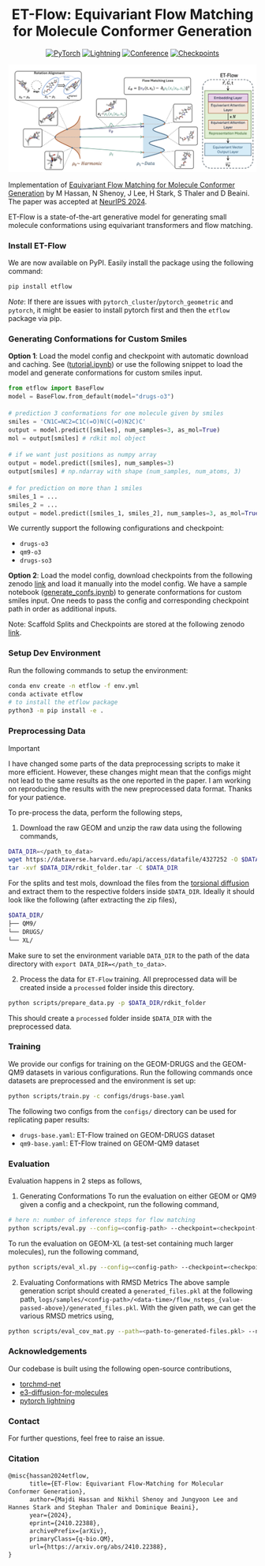 <div align="center">

# ET-Flow: Equivariant Flow Matching for Molecule Conformer Generation
<a href="https://pytorch.org/get-started/locally/"><img alt="PyTorch" src="https://img.shields.io/badge/PyTorch-ee4c2c?logo=pytorch&logoColor=white"></a>
<a href="https://pytorchlightning.ai/"><img alt="Lightning" src="https://img.shields.io/badge/-Lightning-792ee5?logo=pytorchlightning&logoColor=white"></a>
[![Conference](http://img.shields.io/badge/NeurIPS-2024-4b44ce.svg)](https://neurips.cc/virtual/2024/poster/94522)
[![Checkpoints]( https://img.shields.io/badge/Checkpoints-6AA84F)](https://zenodo.org/records/14226681)

<img src="./img/etflow.png" width="600">
</div>

Implementation of [Equivariant Flow Matching for Molecule Conformer Generation](https://arxiv.org/abs/2410.22388) by M Hassan, N Shenoy, J Lee, H Stark, S Thaler and D Beaini. The paper was accepted at [NeurIPS 2024](https://neurips.cc/virtual/2024/poster/94522).

ET-Flow is a state-of-the-art generative model for generating small molecule conformations using equivariant transformers and flow matching.

### Install ET-Flow
We are now available on PyPI. Easily install the package using the following command:

```bash
pip install etflow
```

*Note*: If there are issues with `pytorch_cluster`/`pytorch_geometric` and `pytorch`, it might be easier to install pytorch first and then the `etflow` package via pip.

### Generating Conformations for Custom Smiles
**Option 1**: Load the model config and checkpoint with automatic download and caching. See ([tutorial.ipynb](tutorial.ipynb)) or use the following snippet to load the model and generate conformations for custom smiles input.

```python
from etflow import BaseFlow
model = BaseFlow.from_default(model="drugs-o3")

# prediction 3 conformations for one molecule given by smiles
smiles = 'CN1C=NC2=C1C(=O)N(C(=O)N2C)C'
output = model.predict([smiles], num_samples=3, as_mol=True)
mol = output[smiles] # rdkit mol object

# if we want just positions as numpy array
output = model.predict([smiles], num_samples=3)
output[smiles] # np.ndarray with shape (num_samples, num_atoms, 3)

# for prediction on more than 1 smiles
smiles_1 = ...
smiles_2 = ...
output = model.predict([smiles_1, smiles_2], num_samples=3, as_mol=True)
```

We currently support the following configurations and checkpoint:
- `drugs-o3`
- `qm9-o3`
- `drugs-so3`

**Option 2**: Load the model config, download checkpoints from the following zenodo [link](https://zenodo.org/records/14226681) and load it manually into the model config. We have a sample notebook ([generate_confs.ipynb](generate_confs.ipynb)) to generate conformations for custom smiles input. One needs to pass the config and corresponding checkpoint path in order as additional inputs.

Note: Scaffold Splits and Checkpoints are stored at the following zenodo [link](https://zenodo.org/records/16551316).

### Setup Dev Environment
Run the following commands to setup the environment:
```bash
conda env create -n etflow -f env.yml
conda activate etflow
# to install the etflow package
python3 -m pip install -e .
```


### Preprocessing Data

> [!IMPORTANT]
> I have changed some parts of the data preprocessing scripts to make it more efficient. However, these changes might mean that the configs might not lead to the same results as the one reported in the paper. I am working on reproducing the results with the new preprocessed data format. Thanks for your patience.

To pre-process the data, perform the following steps,
1. Download the raw GEOM and unzip the raw data using the following commands,

```bash
DATA_DIR=</path_to_data>
wget https://dataverse.harvard.edu/api/access/datafile/4327252 -O $DATA_DIR/rdkit_folder.tar
tar -xvf $DATA_DIR/rdkit_folder.tar -C $DATA_DIR
```

For the splits and test mols, download the files from the [torsional diffusion](https://drive.google.com/drive/folders/1BBRpaAvvS2hTrH81mAE4WvyLIKMyhwN7?usp=drive_link) and extract them to the respective folders inside `$DATA_DIR`. Ideally it should look like the following (after extracting the zip files),

```bash
$DATA_DIR/
├── QM9/
└── DRUGS/
└── XL/
```

Make sure to set the environment variable `DATA_DIR` to the path of the data directory with `export DATA_DIR=</path_to_data>`.

2. Process the data for `ET-Flow` training. All preprocessed data will be created inside a `processed` folder inside this directory.

```bash
python scripts/prepare_data.py -p $DATA_DIR/rdkit_folder
```

This should create a `processed` folder inside `$DATA_DIR` with the preprocessed data.

### Training
We provide our configs for training on the GEOM-DRUGS and the GEOM-QM9 datasets in various configurations. Run the following commands once datasets are preprocessed and the environment is set up:

```bash
python scripts/train.py -c configs/drugs-base.yaml
```

The following two configs from the `configs/` directory can be used for replicating paper results:
- `drugs-base.yaml`: ET-Flow trained on GEOM-DRUGS dataset
- `qm9-base.yaml`: ET-Flow trained on GEOM-QM9 dataset

### Evaluation
Evaluation happens in 2 steps as follows,

1. Generating Conformations
To run the evaluation on either GEOM or QM9 given a config and a checkpoint, run the following command,
```bash
# here n: number of inference steps for flow matching
python scripts/eval.py --config=<config-path> --checkpoint=<checkpoint-path>
```

To run the evaluation on GEOM-XL (a test-set containing much larger molecules), run the following command,
```bash
python scripts/eval_xl.py --config=<config-path> --checkpoint=<checkpoint-path>
```

2. Evaluating Conformations with RMSD Metrics
The above sample generation script should created a `generated_files.pkl` at the following path, `logs/samples/<config-path>/<data-time>/flow_nsteps_{value-passed-above}/generated_files.pkl`. With the given path, we can get the various RMSD metrics using,

```bash
python scripts/eval_cov_mat.py --path=<path-to-generated-files.pkl> --num_workers=10
```

### Acknowledgements
Our codebase is built using the following open-source contributions,
- [torchmd-net](https://github.com/torchmd/torchmd-net)
- [e3-diffusion-for-molecules](https://github.com/ehoogeboom/e3_diffusion_for_molecules)
- [pytorch lightning](https://lightning.ai/pytorch-lightning)

### Contact
For further questions, feel free to raise an issue.

### Citation
```
@misc{hassan2024etflow,
      title={ET-Flow: Equivariant Flow-Matching for Molecular Conformer Generation},
      author={Majdi Hassan and Nikhil Shenoy and Jungyoon Lee and Hannes Stark and Stephan Thaler and Dominique Beaini},
      year={2024},
      eprint={2410.22388},
      archivePrefix={arXiv},
      primaryClass={q-bio.QM},
      url={https://arxiv.org/abs/2410.22388},
}
```
